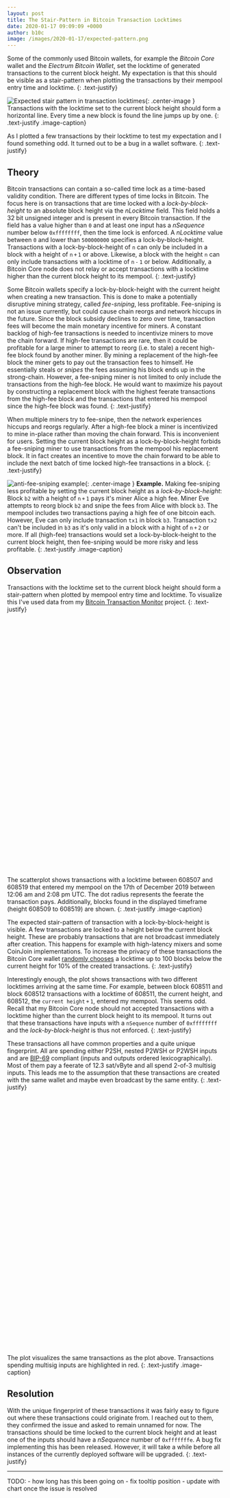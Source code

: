 ```yaml
---
layout: post
title: The Stair-Pattern in Bitcoin Transaction Locktimes
date: 2020-01-17 09:09:09 +0000
author: b10c
image: /images/2020-01-17/expected-pattern.png
---
```


Some of the commonly used Bitcoin wallets, for example the _Bitcoin Core_ wallet and the _Electrum Bitcoin Wallet_, set the locktime of generated transactions to the current block height.
My expectation is that this should be visible as a stair-pattern when plotting the transactions by their mempool entry time and locktime.
{: .text-justify}

![Expected stair pattern in transaction locktimes](/images/2020-01-17/expected-pattern.png){: .center-image }
Transactions with the locktime set to the current block height should form a horizontal line.
Every time a new block is found the line jumps up by one.
{: .text-justify .image-caption}

As I plotted a few transactions by their locktime to test my expectation and I found something odd.
It turned out to be a bug in a wallet software.
{: .text-justify}


## Theory

Bitcoin transactions can contain a so-called time lock as a time-based validity condition.
There are different types of time locks in Bitcoin. 
The focus here is on transactions that are time locked with a _lock-by-block-height_ to an absolute block height via the _nLocktime_ field.
This field holds a 32 bit unsigned integer and is present in every Bitcoin transaction.
If the field has a value higher than `0` and at least one input has a _nSequence_ number below `0xffffffff`, then the time lock is enforced.
A _nLocktime_ value between `0` and lower than `500000000` specifies a lock-by-block-height.
Transactions with a lock-by-block-height of `n` can only be included in a block with a height of `n` `+` `1` or above.
Likewise, a block with the height `n` can only include transactions with a locktime of `n` `-` `1` or below.
Additionally, a Bitcoin Core node does not relay or accept transactions with a locktime higher than the current block height to its mempool.
{: .text-justify}


Some Bitcoin wallets specify a lock-by-block-height with the current height when creating a new transaction.
This is done to make a potentially disruptive mining strategy, called _fee-sniping_, less profitable.
Fee-sniping is not an issue currently, but could cause chain reorgs and network hiccups in the future.
Since the block subsidy declines to zero over time, transaction fees will become the main monetary incentive for miners.
A constant backlog of high-fee transactions is needed to incentivize miners to move the chain forward.
If high-fee transactions are rare, then it could be profitable for a large miner to attempt to reorg (i.e. to stale) a recent high-fee block found by another miner.
By mining a replacement of the high-fee block the miner gets to pay out the transaction fees to himself.
He essentially steals or _snipes_ the fees assuming his block ends up in the strong-chain.
However, a fee-sniping miner is not limited to only include the transactions from the high-fee block.
He would want to maximize his payout by constructing a replacement block with the highest feerate transactions from the high-fee block and the transactions that entered his mempool since the high-fee block was found.
{: .text-justify}

When multiple miners try to fee-snipe, then the network experiences hiccups and reorgs regularly.
After a high-fee block a miner is incentivized to mine in-place rather than moving the chain forward.
This is inconvenient for users.
Setting the current block height as a lock-by-block-height forbids a fee-sniping miner to use transactions from the mempool his replacement block.
It in fact creates an incentive to move the chain forward to be able to include the next batch of time locked high-fee transactions in a block.
{: .text-justify}


![anti-fee-sniping example](/images/2020-01-17/fee-sniping.png){: .center-image }
**Example.** Making fee-sniping less profitable by setting the current block height as a _lock-by-block-height_:
Block `b2` with a height of `n` `+` `1` pays it's miner Alice a high fee.
Miner Eve attempts to reorg block `b2` and snipe the fees from Alice with block `b3`.
The mempool includes two transactions paying a high fee of one bitcoin each.
However, Eve can only include transaction `tx1` in block `b3`.
Transaction `tx2` can't be included in `b3` as it's only valid in a block with a hight of `n` `+` `2` or more.
If all (high-fee) transactions would set a lock-by-block-height to the current block height, then fee-sniping would be more risky and less profitable.
{: .text-justify .image-caption}

## Observation

Transactions with the locktime set to the current block height should form a stair-pattern when plotted by mempool entry time and locktime.
To visualize this I've used data from my [Bitcoin Transaction Monitor](https://mempool.observer/monitor) project.
{: .text-justify}

<div class="chart" id="chart-with-bug-1" style="min-height: 600px;"></div>
The scatterplot shows transactions with a locktime between 608507 and 608519 that entered my mempool on the 17th of December 2019 between 12:06 am and 2:08 pm UTC.
The dot radius represents the feerate the transaction pays.
Additionally, blocks found in the displayed timeframe (height 608509 to 608519) are shown.
{: .text-justify .image-caption}

The expected stair-pattern of transaction with a lock-by-block-height is visible.
A few transactions are locked to a height below the current block height.
These are probably transactions that are not broadcast immediately after creation.
This happens for example with high-latency mixers and some CoinJoin implementations.
To increase the privacy of these transactions the Bitcoin Core wallet [randomly chooses](https://github.com/bitcoin/bitcoin/blob/e6acd9f72c61bf535d9413854b1434ec40633ca0/src/wallet/wallet.cpp#L2490-L2495) a locktime up to 100 blocks below the current height for 10% of the created transactions.
{: .text-justify}


Interestingly enough, the plot shows transactions with two different locktimes arriving at the same time.
For example, between block 608511 and block 608512 transactions with a locktime of 608511, the current height, and 608512, the `current height` `+` `1`, entered my mempool.
This seems odd.
Recall that my Bitcoin Core node should not accepted transactions with a locktime higher than the current block height to its mempool.
It turns out that these transactions have inputs with a `nSequence` number of `0xffffffff` and the _lock-by-block-height_ is thus not enforced.
{: .text-justify}

These transactions all have common properties and a quite unique fingerprint.
All are spending either P2SH, nested P2WSH or P2WSH inputs and are [BIP-69](https://github.com/bitcoin/bips/blob/master/bip-0069.mediawiki) compliant (inputs and outputs ordered lexicographically).
Most of them pay a feerate of 12.3 sat/vByte and all spend 2-of-3 multisig inputs.
This leads me to the assumption that these transactions are created with the same wallet and maybe even broadcast by the same entity.
{: .text-justify}

<div class="chart" id="chart-with-bug-2" style="min-height: 600px;"></div>
The plot visualizes the same transactions as the plot above.
Transactions spending multisig inputs are highlighted in red. 
{: .text-justify .image-caption}


## Resolution

With the unique fingerprint of these transactions it was fairly easy to figure out where these transactions could originate from.
I reached out to them, they confirmed the issue and asked to remain unnamed for now.
The transactions should be time locked to the current block height and at least one of the inputs should have a _nSequence_ number of `0xfffffffe`.
A bug fix implementing this has been released.
However, it will take a while before all instances of the currently deployed software will be upgraded. 
{: .text-justify}

<!--div class="chart" id="chart-without-bug" style="min-height: 600px;"></div-->


<hr>
TODO:
- how long has this been going on
- fix tooltip position
- update with chart once the issue is resolved

<script src="/data/bitcoin-locktime-stairs/d3.js" integrity="sha256-x4D7g5KkbQk6aRjxRFqlCsyMytoqhcisSwVVsVepuuE=" crossorigin="anonymous"></script>
<script src="/data/bitcoin-locktime-stairs/locktime-charts.js"></script>

<style>
.tooltip {
  position: absolute;
  pointer-events: none;
  background: white;
  width: 300px;
}

table {
  background: white;
  border: 1px solid gray;
}

.chart {
  width: 100%;
  position: relative;
}


.chart>div {
  position: absolute;
}

svg {
  pointer-events: none;
}

circle {
  stroke-width: 4px;
  opacity: 0.5;
  fill: none;
}

</style>
